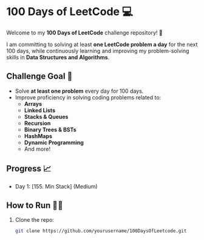 # 100 Days of LeetCode 💻

Welcome to my **100 Days of LeetCode** challenge repository! 🎯

I am committing to solving at least **one LeetCode problem a day** for the next 100 days, while continuously learning and improving my problem-solving skills in **Data Structures and Algorithms**.

## Challenge Goal 🎯
- Solve **at least one problem** every day for 100 days.
- Improve proficiency in solving coding problems related to:
  - **Arrays**
  - **Linked Lists**
  - **Stacks & Queues**
  - **Recursion**
  - **Binary Trees & BSTs**
  - **HashMaps**
  - **Dynamic Programming**
  - And more!

## Progress 📈
- Day 1: [155. Min Stack] (Medium)

## How to Run 🏃‍♂️
1. Clone the repo:
   ```bash
   git clone https://github.com/yourusername/100DaysOfLeetcode.git

